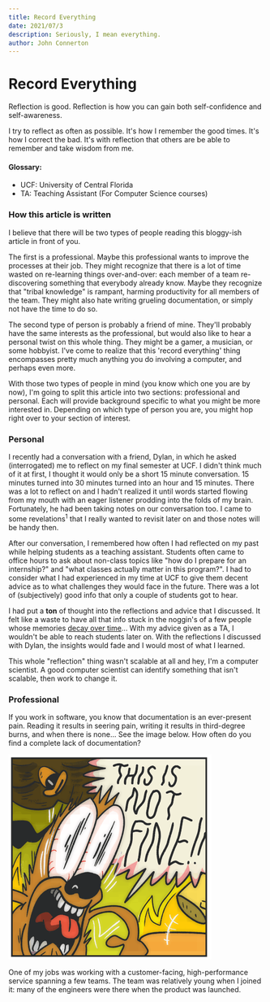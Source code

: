 ```yaml
---
title: Record Everything
date: 2021/07/3
description: Seriously, I mean everything. 
author: John Connerton
---
```


# Record Everything

Reflection is good. Reflection is how you can gain both self-confidence and self-awareness. 

I try to reflect as often as possible. It's how I remember the good times. It's how I correct the bad. It's with reflection that others are be able to remember and take wisdom from me.

#### Glossary:

 - UCF: University of Central Florida
 - TA: Teaching Assistant (For Computer Science courses)

### How this article is written

I believe that there will be two types of people reading this bloggy-ish article in front of you.

The first is a professional. Maybe this professional wants to improve the processes at their job. They might recognize that there is a lot of time wasted on re-learning things over-and-over: each member of a team re-discovering something that everybody already know. Maybe they recognize that "tribal knowledge" is rampant, harming productivity for all members of the team. They might also hate writing grueling documentation, or simply not have the time to do so.

The second type of person is probably a friend of mine. They'll probably have the same interests as the professional, but would also like to hear a personal twist on this whole thing. They might be a gamer, a musician, or some hobbyist. I've come to realize that this 'record everything' thing encompasses pretty much anything you do involving a computer, and perhaps even more.

With those two types of people in mind (you know which one you are by now), I'm going to split this article into two sections: professional and personal. Each will provide background specific to what you might be more interested in. Depending on which type of person you are, you might hop right over to your section of interest.

### Personal

I recently had a conversation with a friend, Dylan, in which he asked (interrogated) me to reflect on my final semester at UCF. I didn't think much of it at first, I thought it would only be a short 15 minute conversation. 15 minutes turned into 30 minutes turned into an hour and 15 minutes. There was a lot to reflect on and I hadn't realized it until words started flowing from my mouth with an eager listener prodding into the folds of my brain. Fortunately, he had been taking notes on our conversation too. I came to some revelations<sup>1</sup> that I really wanted to revisit later on and those notes will be handy then. 

After our conversation, I remembered how often I had reflected on my past while helping students as a teaching assistant. Students often came to office hours to ask about non-class topics like "how do I prepare for an internship?" and "what classes actually matter in this program?". I had to consider what I had experienced in my time at UCF to give them decent advice as to what challenges they would face in the future. There was a lot of (subjectively) good info that only a couple of students got to hear. 

I had put a **ton** of thought into the reflections and advice that I discussed. It felt like a waste to have all that info stuck in the noggin's of a few people whose memories [decay over time][1]... With my advice given as a TA, I wouldn't be able to reach students later on. With the reflections I discussed with Dylan, the insights would fade and I would most of what I learned.

This whole "reflection" thing wasn't scalable at all and hey, I'm a computer scientist. A good computer scientist can identify something that isn't scalable, then work to change it.


### Professional

If you work in software, you know that documentation is an ever-present pain. Reading it results in seering pain, writing it results in third-degree burns, and when there is none... See the image below. How often do you find a complete lack of documentation?

![This is fine dog saying this is not fine. The dog is screaming surrounded by fire. It's crazy, man.](/images/this-is-not-fine.png)

One of my jobs was working with a customer-facing, high-performance service spanning a few teams. The team was relatively young when I joined it: many of the engineers were there when the product was launched. 


[1]: https://en.wikipedia.org/wiki/Decay_theory